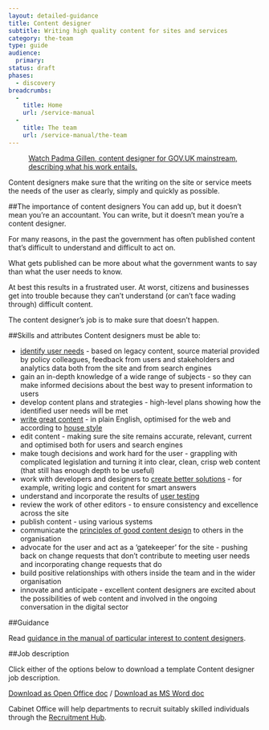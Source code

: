 ```yaml
---
layout: detailed-guidance
title: Content designer
subtitle: Writing high quality content for sites and services
category: the-team
type: guide
audience:
  primary:
status: draft
phases:
  - discovery
breadcrumbs:
  -
    title: Home
    url: /service-manual
  -
    title: The team
    url: /service-manual/the-team
---
```


<figure class="media-player-wrapper video"><a href="https://www.youtube.com/watch?v=kUlL1AU_CO0">Watch Padma Gillen, content designer for GOV.UK mainstream, describing what his work entails.</a></figure>

Content designers make sure that the writing on the site or service meets the needs of the user as clearly, simply and quickly as possible.

##The importance of content designers
You can add up, but it doesn’t mean you’re an accountant. You can write, but it doesn’t mean you’re a content designer.

For many reasons, in the past the government has often published content that’s difficult to understand and difficult to act on.

What gets published can be more about what the government wants to say than what the user needs to know.

At best this results in a frustrated user. At worst, citizens and businesses get into trouble because they can’t understand (or can’t face wading through) difficult content.

The content designer’s job is to make sure that doesn’t happen.

##Skills and attributes
Content designers must be able to:

- [identify user needs](/service-manual/users) - based on legacy content, source material provided by policy colleagues, feedback from users and stakeholders and analytics data both from the site and from search engines
- gain an in-depth knowledge of a wide range of subjects - so they can make informed decisions about the best way to present information to users
- develop content plans and strategies - high-level plans showing how the identified user needs will be met
- [write great content](/service-manual/user-centered-design/writing-government-services.html) - in plain English, optimised for the web and according to [house style](/designprinciples/styleguide#style-guide)
- edit content - making sure the site remains accurate, relevant, current and optimised both for users and search engines
- make tough decisions and work hard for the user - grappling with complicated legislation and turning it into clear, clean, crisp web content (that still has enough depth to be useful)
- work with developers and designers to [create better solutions](http://digital.cabinetoffice.gov.uk/2012/11/05/tools-over-content/) - for example, writing logic and content for smart answers
- understand and incorporate the results of [user testing](/service-manual/user-centered-design/introduction-to-user-research.html)
- review the work of other editors - to ensure consistency and excellence across the site
- publish content - using various systems
- communicate the [principles of good content design](/designprinciples/styleguide) to others in the organisation
- advocate for the user and act as a ‘gatekeeper’ for the site - pushing back on change requests that don’t contribute to meeting user needs and incorporating change requests that do
- build positive relationships with others inside the team and in the wider organisation
- innovate and anticipate - excellent content designers are excited about the possibilities of web content and involved in the ongoing conversation in the digital sector

##Guidance

Read [guidance in the manual of particular interest to content designers](/service-manual/designers).

##Job description

Click either of the options below to download a template Content designer job description.

[Download as Open Office doc](/service-manual/the-team/recruitment/Contentdesigners-generic.odt) / [Download as MS Word doc](/service-manual/the-team/recruitment/Contentdesigners-generic.docx)

Cabinet Office will help departments to recruit suitably skilled individuals through the [Recruitment Hub](/service-manual/the-team/recruitment/hub.html).
